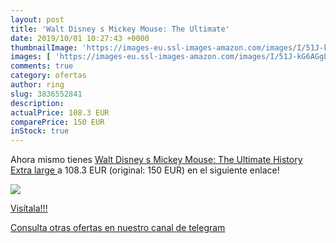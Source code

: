 ```yaml
---
layout: post
title: 'Walt Disney s Mickey Mouse: The Ultimate'
date: 2019/10/01 10:27:43 +0000
thumbnailImage: 'https://images-eu.ssl-images-amazon.com/images/I/51J-kG6AGgL._SL200_.jpg'
images: [ 'https://images-eu.ssl-images-amazon.com/images/I/51J-kG6AGgL._SL200_.jpg' ]
comments: true
category: ofertas
author: ring
slug: 3836552841
description:
actualPrice: 108.3 EUR
comparePrice: 150 EUR
inStock: true
---
```


Ahora mismo tienes [Walt Disney s Mickey Mouse: The Ultimate History  Extra large ](https://www.amazon.com/dp/3836552841/?tag=redken08-20) a 108.3 EUR (original: 150 EUR) en el siguiente enlace!

[![](https://images-eu.ssl-images-amazon.com/images/I/51J-kG6AGgL._SL200_.jpg)](https://www.amazon.com/dp/3836552841/?tag=redken08-20)

[Visítala!!!](https://www.amazon.com/dp/3836552841/?tag=redken08-20)

[Consulta otras ofertas en nuestro canal de telegram](https://t.me/s/ofertas25)
